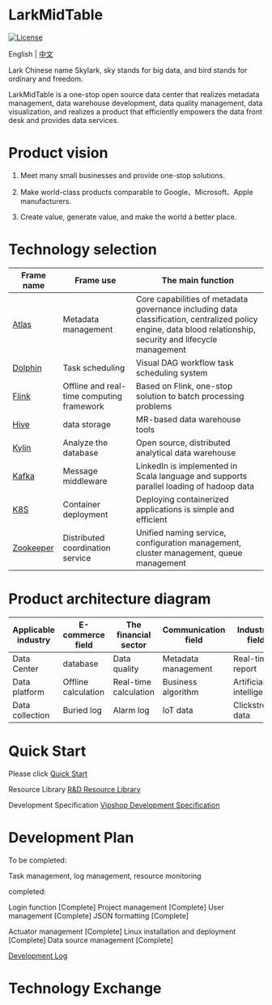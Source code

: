 # LarkMidTable

[![License](https://img.shields.io/badge/license-Apache%202-4EB1BA.svg)](https://www.apache.org/licenses/LICENSE-2.0.html)

English | [中文](README.md)

Lark Chinese name Skylark,  sky stands for big data, and bird stands for ordinary and freedom.

LarkMidTable is a one-stop open source data center that realizes metadata management, data warehouse development, data quality management, data visualization, and realizes a product that efficiently empowers the data front desk and provides data services.



# **Product vision**

1. Meet many small businesses and provide one-stop solutions.

2. Make world-class products comparable to Google、Microsoft、Apple manufacturers.

3. Create value, generate value, and make the world a better place.



# Technology selection

| Frame name                                                   | Frame use                                 | The main function                                            |
| ------------------------------------------------------------ | ----------------------------------------- | ------------------------------------------------------------ |
| [Atlas](http://atlas.apache.org/)                            | Metadata management                       | Core capabilities of metadata governance including data classification, centralized policy engine, data blood relationship, security and lifecycle management |
| [Dolphin](https://github.com/apache/incubator-dolphinscheduler) | Task scheduling                           | Visual DAG workflow task scheduling system                   |
| [Flink](https://github.com/apache/flink)                     | Offline and real-time computing framework | Based on Flink, one-stop solution to batch processing problems |
| [Hive](https://github.com/apache/hive)                       | data storage                              | MR-based data warehouse tools                                |
| [Kylin](https://github.com/apache/kylin)                     | Analyze the database                      | Open source, distributed analytical data warehouse           |
| [Kafka](https://github.com/apache/kafka)                     | Message middleware                        | LinkedIn is implemented in Scala language and supports parallel loading of hadoop data |
| [K8S](https://github.com/kubernetes/kubernetes)              | Container deployment                      | Deploying containerized applications is simple and efficient |
| [Zookeeper](https://github.com/apache/zookeeper)             | Distributed coordination service          | Unified naming service, configuration management, cluster management, queue management |



# Product architecture diagram

| Applicable industry | E-commerce field    | The financial sector  | Communication field | Industrial field        | ...  |
| ------------------- | ------------------- | --------------------- | ------------------- | ----------------------- | ---- |
| Data Center         | database            | Data quality          | Metadata management | Real-time report        | ...  |
| Data platform       | Offline calculation | Real-time calculation | Business algorithm  | Artificial intelligence | ...  |
| Data collection     | Buried log          | Alarm log             | IoT data            | Clickstream data        | ...  |



# **Quick Start**

Please click [Quick Start](https://github.com/wxgzgl/LarkMidTable/blob/master/userGuid.md)

Resource Library [R&D Resource Library]( https://github.com/wxgzgl/LarkMidTable/blob/master/docs/list.md)

Development Specification [Vipshop Development Specification](https://vipshop.github.io/vjtools/#/standard/)



# **Development Plan**

To be completed:

Task management, log management, resource monitoring

completed:

Login function [Complete] Project management [Complete] User management [Complete] JSON formatting [Complete]

Actuator management [Complete] Linux installation and deployment [Complete] Data source management [Complete]

[Development Log](https://github.com/wxgzgl/Lark/tree/master/docs/notes/202009.md)



# **Technology Exchange**

